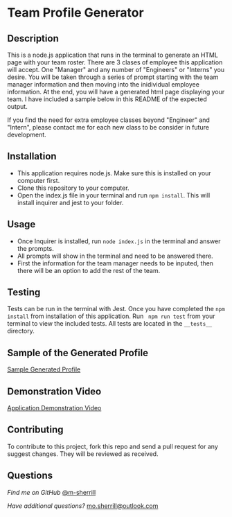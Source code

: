 # Team Profile Generator
  
## Description

This is a node.js application that runs in the terminal to generate an HTML page with your team roster. There are 3 clases of employee this application will accept. One "Manager" and any number of "Engineers" or "Interns" you desire. You will be taken through a series of prompt starting with the team manager information and then moving into the inidividual employee information. At the end, you will have a generated html page displaying your team. I have included a sample below in this README of the expected output. 

If you find the need for extra employee classes beyond "Engineer" and "Intern", please contact me for each new class to be consider in future development. 

## Installation

- This application requires node.js. Make sure this is installed on your computer first.
- Clone this repository to your computer. 
- Open the index.js file in your terminal and run ```npm install```. This will install inquirer and jest to your folder. 

## Usage

- Once Inquirer is installed, run ```node index.js``` in the terminal and answer the prompts.
- All prompts will show in the terminal and need to be answered there. 
- First the information for the team manager needs to be inputed, then there will be an option to add the rest of the team. 

## Testing 

Tests can be run in the terminal with Jest. Once you have completed the ```npm install``` from installation of this application. Run ``` npm run test``` from your terminal to view the included tests. All tests are located in the ```__tests__``` directory.

## Sample of the Generated Profile

[Sample Generated Profile](https://m-sherrill.github.io/team-profile-generator/dist/indexExample.html)

## Demonstration Video

[Application Demonstration Video](https://m-sherrill.github.io/team-profile-generator/dist/indexExample.html)

## Contributing
  
To contribute to this project, fork this repo and send a pull request for any suggest changes. They will be reviewed as received.
      
## Questions

*Find me on GitHub* [@m-sherrill](https://github.com/m-sherrill)

*Have additional questions?* mo.sherrill@outlook.com
